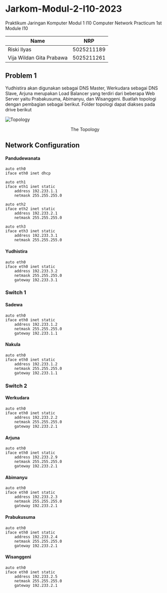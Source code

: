 # Jarkom-Modul-2-I10-2023

Praktikum Jaringan Komputer Modul 1 I10
Computer Network Practicum 1st Module I10

| Name                        | NRP        |
|-----------------------------|------------|
|Riski Ilyas                  | 5025211189 |
|Vija Wildan Gita Prabawa     | 5025211261 |

## Problem 1

Yudhistira akan digunakan sebagai DNS Master, Werkudara sebagai DNS Slave, Arjuna merupakan Load Balancer yang terdiri dari beberapa Web Server yaitu Prabakusuma, Abimanyu, dan Wisanggeni. Buatlah topologi dengan pembagian sebagai berikut. Folder topologi dapat diakses pada drive berikut

![Topology](https://media.discordapp.net/attachments/919468862725046322/1163798430536171630/image.png?ex=6540e2c0&is=652e6dc0&hm=1efd6bd22172fc5309717c58fc4a10c2d7efb86d195891f76fb948576d60a636&=&width=1435&height=702)
<p style="text-align: center;">The Topology</p>

## Network Configuration

#### Pandudewanata
```
auto eth0
iface eth0 inet dhcp

auto eth1
iface eth1 inet static
	address 192.233.1.1
	netmask 255.255.255.0

auto eth2
iface eth2 inet static
	address 192.233.2.1
	netmask 255.255.255.0

auto eth3
iface eth3 inet static
	address 192.233.3.1
	netmask 255.255.255.0
```

#### Yudhistira
```
auto eth0
iface eth0 inet static
	address 192.233.3.2
	netmask 255.255.255.0
	gateway 192.233.3.1
```

### Switch 1

#### Sadewa
```
auto eth0
iface eth0 inet static
	address 192.233.1.2
	netmask 255.255.255.0
	gateway 192.233.1.1
```

#### Nakula
```
auto eth0
iface eth0 inet static
	address 192.233.1.2
	netmask 255.255.255.0
	gateway 192.233.1.1
```

### Switch 2

#### Werkudara
```
auto eth0
iface eth0 inet static
	address 192.233.2.2
	netmask 255.255.255.0
	gateway 192.233.2.1
```

#### Arjuna
```
auto eth0
iface eth0 inet static
	address 192.233.2.9
	netmask 255.255.255.0
	gateway 192.233.2.1
```

#### Abimanyu
```
auto eth0
iface eth0 inet static
	address 192.233.2.3
	netmask 255.255.255.0
	gateway 192.233.2.1
```

#### Prabukusuma
```
auto eth0
iface eth0 inet static
	address 192.233.2.4
	netmask 255.255.255.0
	gateway 192.233.2.1
```

#### Wisanggeni
```
auto eth0
iface eth0 inet static
	address 192.233.2.5
	netmask 255.255.255.0
	gateway 192.233.2.1
```
